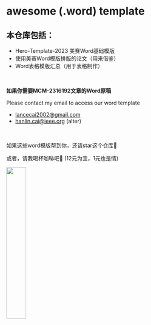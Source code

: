 # awesome (.word) template

## 本仓库包括：

- Hero-Template-2023 美赛Word基础模版
- 使用美赛Word模版排版的论文（用来借鉴）
- Word表格模版汇总（用于表格制作）

<br>

**如果你需要MCM-2316192文章的Word原稿**

Please contact my email to access our word template

- lancecai2002@gmail.com 
- hanlin.cai@ieee.org (alter)

<br>

如果这些word模版帮到你，还请star这个仓库🌟

或者，请我喝杯咖啡吧🥰 (12元为宜，1元也是情)

<left>
  <img src = "https://s2.loli.net/2022/09/30/LoZAKE2rfN965k4.jpg" width = 32%>
</left>